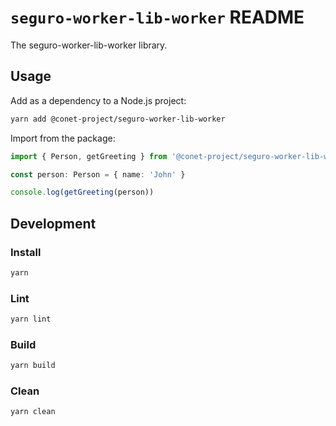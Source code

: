 # `seguro-worker-lib-worker` README

The seguro-worker-lib-worker library.

## Usage

Add as a dependency to a Node.js project:

```bash
yarn add @conet-project/seguro-worker-lib-worker
```

Import from the package:

```ts
import { Person, getGreeting } from '@conet-project/seguro-worker-lib-worker'

const person: Person = { name: 'John' }

console.log(getGreeting(person))
```

## Development

### Install

```bash
yarn
```

### Lint

```bash
yarn lint
```

### Build

```bash
yarn build
```

### Clean

```bash
yarn clean
```

